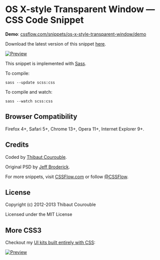 # OS X-style Transparent Window — CSS Code Snippet

**Demo**: [cssflow.com/snippets/os-x-style-transparent-window/demo](http://www.cssflow.com/snippets/os-x-style-transparent-window/demo)

Download the latest version of this snippet [here](http://www.cssflow.com/snippets/os-x-style-transparent-window.zip).

[![Preview](http://cdn.cssflow.com/snippets/os-x-style-transparent-window/preview-580.png)](http://www.cssflow.com/snippets/os-x-style-transparent-window)

This snippet is implemented with [Sass](https://github.com/nex3/sass).

To compile:

`sass --update scss:css`

To compile and watch:

`sass --watch scss:css`

## Browser Compatibility

Firefox 4+, Safari 5+, Chrome 13+, Opera 11+, Internet Explorer 9+.

## Credits

Coded by [Thibaut Courouble](http://thibaut.me).

Original PSD by [Jeff Broderick](http://designmoo.com/4442/sexy-time-ui/).

For more snippets, visit [CSSFlow.com](http://www.cssflow.com) or follow [@CSSFlow](https://twitter.com/CSSFlow).

## License

Copyright (c) 2012-2013 Thibaut Courouble

Licensed under the MIT License

## More CSS3

Checkout my [UI kits built entirely with CSS](http://www.cssflow.com/ui-kits):

[![Preview](http://cdn.cssflow.com/kits/all_kits_preview_850.jpg)](http://www.cssflow.com/ui-kits)
